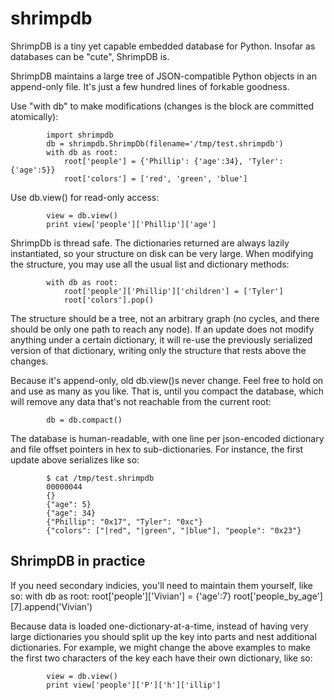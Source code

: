shrimpdb
========

ShrimpDB is a tiny yet capable embedded database for Python.  Insofar as databases can be "cute", ShrimpDB is.

ShrimpDB maintains a large tree of JSON-compatible Python objects in an append-only file.  It's just a few hundred lines of forkable goodness.

Use "with db" to make modifications (changes is the block are committed atomically):

            import shrimpdb
            db = shrimpdb.ShrimpDb(filename='/tmp/test.shrimpdb')
            with db as root:
                root['people'] = {'Phillip': {'age':34}, 'Tyler':{'age':5}}
                root['colors'] = ['red', 'green', 'blue']

Use db.view() for read-only access:

            view = db.view()
            print view['people']['Phillip']['age']

ShrimpDb is thread safe.  The dictionaries returned are always lazily instantiated, so your structure on disk can be very large.  When modifying the structure, you may use all the usual list and dictionary methods:

            with db as root:
                root['people']['Phillip']['children'] = ['Tyler']
                root['colors'].pop()

The structure should be a tree, not an arbitrary graph (no cycles, and there should be only one path to reach any node).  If an update does not modify anything under a certain dictionary, it will re-use the previously serialized version of that dictionary, writing only the structure that rests above the changes.

Because it's append-only, old db.view()s never change.  Feel free to hold on and use as many as you like.  That is, until you compact the database, which will remove any data that's not reachable from the current root:

            db = db.compact()

The database is human-readable, with one line per json-encoded dictionary and file offset pointers in hex to sub-dictionaries.  For instance, the first update above serializes like so:

            $ cat /tmp/test.shrimpdb
            00000044
            {}
            {"age": 5}
            {"age": 34}
            {"Phillip": "0x17", "Tyler": "0xc"}
            {"colors": ["|red", "|green", "|blue"], "people": "0x23"}

ShrimpDB in practice
--------------------

If you need secondary indicies, you'll need to maintain them yourself, like so:
            with db as root:
                root['people']['Vivian'] = {'age':7}
                root['people_by_age'][7].append('Vivian')

Because data is loaded one-dictionary-at-a-time, instead of having very large dictionaries you should split up the key into parts and nest additional dictionaries.  For example, we might change the above examples to make the first two characters of the key each have their own dictionary, like so:

            view = db.view()
            print view['people']['P']['h']['illip']

